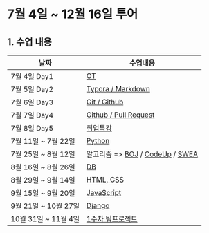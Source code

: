 # 7월 4일 ~ 12월 16일 투어



## 1. 수업 내용



| 날짜           | 수업내용               |
| -------------- | ---------------------- |
| 7월 4일 Day1   | [OT](markdown/Markdown_day001.md) | 
| 7월 5일 Day2   | [Typora / Markdown](markdown/Markdown_day002.md) |
| 7월 6일 Day3   | [Git / Github](markdown/Markdown_day003.md) |
| 7월 7일 Day4   | [Github / Pull Request](markdown/Markdown_day004.md) |
| 7월 8일 Day5   | [취업특강](markdown/Markdown_day005.md) |
| 7월 11일 ~ 7월 22일 | [Python](https://github.com/koo1996/TIL/tree/master/%ED%8C%8C%EC%9D%B4%EC%8D%AC%20%EC%8B%A4%EC%8A%B5%EB%AC%B8%EC%A0%9C)  |
| 7월 25일 ~ 8월 12일 | 알고리즘 => [BOJ](BOJ/) / [CodeUp](CodeUp/) / [SWEA](SWEA/) |
| 8월 16일 ~ 8월 26일 | [DB](DB/) |
| 8월 29일 ~ 9월 14일 | [HTML, CSS](web/) |
| 9월 15일 ~ 9월 20일 | [JavaScript](JavaScript/) |
| 9월 21일 ~ 10월 27일| [Django](Django/) |
| 10월 31일 ~ 11월 4일 | [1주차 팀프로젝트](PJT/22.10.31%20~%2022.11.07/) |



